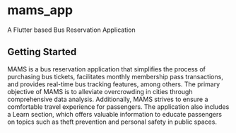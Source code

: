 # mams_app

A Flutter based Bus Reservation Application

## Getting Started

MAMS is a bus reservation application that simplifies the process of purchasing bus tickets, facilitates monthly membership pass transactions, and provides real-time bus tracking features, among others. The primary objective of MAMS is to alleviate overcrowding in cities through comprehensive data analysis. Additionally, MAMS strives to ensure a comfortable travel experience for passengers. The application also includes a Learn section, which offers valuable information to educate passengers on topics such as theft prevention and personal safety in public spaces.

